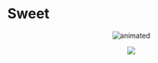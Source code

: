 # Sweet
<p align="center">
  <img src="https://github.com/SweetTooth-h3ad0n/SweetTooth-h3ad0n/blob/main/Gif/SweetTooth-IceCreamTruck_v3.gif" alt="animated"/>
</p>

<p align="center" href="https://www.youtube.com/channel/UCRBb4FcsN9uOx5eBpq8l1cA" alt="" target="_blank">
  <img src="https://img.shields.io/static/v1?label=&message=Head-On&color=red&logo=youtube&link=https://www.youtube.com/channel/UCRBb4FcsN9uOx5eBpq8l1cA">
</p>

<!--
![](https://img.shields.io/static/v1?label=&message=HeadOn&color=red)
$${\color{red}Head-On}$$

**sweettooth-r3ad0n/sweettooth-r3ad0n** is a ✨ _special_ ✨ repository because its `README.md` (this file) appears on your GitHub profile.

Here are some ideas to get you started:

- 🔭 I’m currently working on ...
- 🌱 I’m currently learning ...
- 👯 I’m looking to collaborate on ...
- 🤔 I’m looking for help with ...
- 💬 Ask me about ...
- 📫 How to reach me: ...
- 😄 Pronouns: ...
- ⚡ Fun fact: ...
-->
